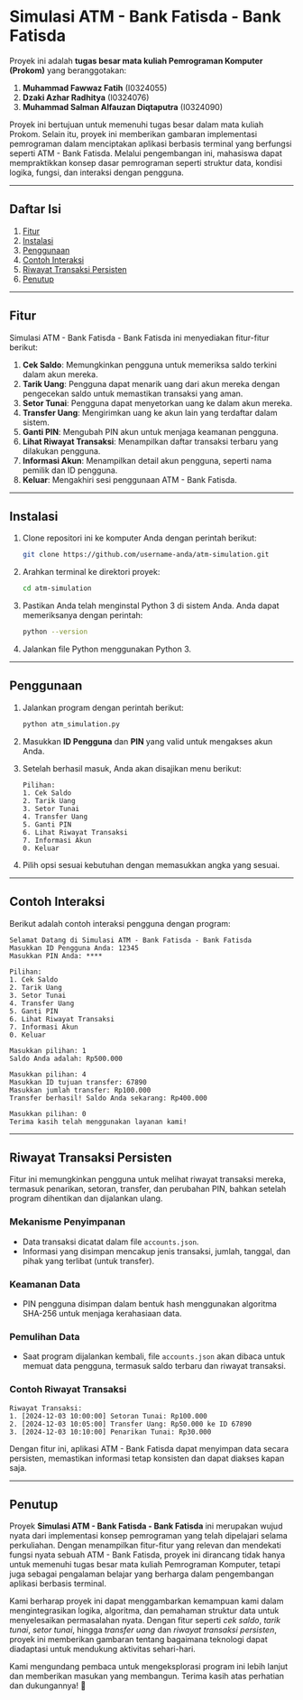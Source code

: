 # **Simulasi ATM - Bank Fatisda - Bank Fatisda**

Proyek ini adalah **tugas besar mata kuliah Pemrograman Komputer (Prokom)** yang beranggotakan:  

1. **Muhammad Fawwaz Fatih** (I0324055)  
2. **Dzaki Azhar Radhitya** (I0324076)  
3. **Muhammad Salman Alfauzan Diqtaputra** (I0324090)  

Proyek ini bertujuan untuk memenuhi tugas besar dalam mata kuliah Prokom. Selain itu, proyek ini memberikan gambaran implementasi pemrograman dalam menciptakan aplikasi berbasis terminal yang berfungsi seperti ATM - Bank Fatisda. Melalui pengembangan ini, mahasiswa dapat mempraktikkan konsep dasar pemrograman seperti struktur data, kondisi logika, fungsi, dan interaksi dengan pengguna.  

---

## **Daftar Isi**

1. [Fitur](#fitur)  
2. [Instalasi](#instalasi)  
3. [Penggunaan](#penggunaan)  
4. [Contoh Interaksi](#contoh-interaksi)  
5. [Riwayat Transaksi Persisten](#riwayat-transaksi-persisten)  
6. [Penutup](#penutup)  

---

## **Fitur**

Simulasi ATM - Bank Fatisda - Bank Fatisda ini menyediakan fitur-fitur berikut:  

1. **Cek Saldo**: Memungkinkan pengguna untuk memeriksa saldo terkini dalam akun mereka.  
2. **Tarik Uang**: Pengguna dapat menarik uang dari akun mereka dengan pengecekan saldo untuk memastikan transaksi yang aman.  
3. **Setor Tunai**: Pengguna dapat menyetorkan uang ke dalam akun mereka.  
4. **Transfer Uang**: Mengirimkan uang ke akun lain yang terdaftar dalam sistem.  
5. **Ganti PIN**: Mengubah PIN akun untuk menjaga keamanan pengguna.  
6. **Lihat Riwayat Transaksi**: Menampilkan daftar transaksi terbaru yang dilakukan pengguna.  
7. **Informasi Akun**: Menampilkan detail akun pengguna, seperti nama pemilik dan ID pengguna.  
8. **Keluar**: Mengakhiri sesi penggunaan ATM - Bank Fatisda.  

---

## **Instalasi**

1. Clone repositori ini ke komputer Anda dengan perintah berikut:  
   ```bash  
   git clone https://github.com/username-anda/atm-simulation.git  
   ```  

2. Arahkan terminal ke direktori proyek:  
   ```bash  
   cd atm-simulation  
   ```  

3. Pastikan Anda telah menginstal Python 3 di sistem Anda. Anda dapat memeriksanya dengan perintah:  
   ```bash  
   python --version  
   ```  

4. Jalankan file Python menggunakan Python 3.  

---

## **Penggunaan**

1. Jalankan program dengan perintah berikut:  
   ```bash  
   python atm_simulation.py  
   ```  

2. Masukkan **ID Pengguna** dan **PIN** yang valid untuk mengakses akun Anda.  

3. Setelah berhasil masuk, Anda akan disajikan menu berikut:  
   ```plaintext  
   Pilihan:  
   1. Cek Saldo  
   2. Tarik Uang  
   3. Setor Tunai  
   4. Transfer Uang  
   5. Ganti PIN  
   6. Lihat Riwayat Transaksi  
   7. Informasi Akun  
   0. Keluar  
   ```  

4. Pilih opsi sesuai kebutuhan dengan memasukkan angka yang sesuai.  

---

## **Contoh Interaksi**

Berikut adalah contoh interaksi pengguna dengan program:  

```plaintext  
Selamat Datang di Simulasi ATM - Bank Fatisda - Bank Fatisda  
Masukkan ID Pengguna Anda: 12345  
Masukkan PIN Anda: ****  

Pilihan:  
1. Cek Saldo  
2. Tarik Uang  
3. Setor Tunai  
4. Transfer Uang  
5. Ganti PIN  
6. Lihat Riwayat Transaksi  
7. Informasi Akun  
0. Keluar  

Masukkan pilihan: 1  
Saldo Anda adalah: Rp500.000  

Masukkan pilihan: 4  
Masukkan ID tujuan transfer: 67890  
Masukkan jumlah transfer: Rp100.000  
Transfer berhasil! Saldo Anda sekarang: Rp400.000  

Masukkan pilihan: 0  
Terima kasih telah menggunakan layanan kami!  
```

---

## **Riwayat Transaksi Persisten**

Fitur ini memungkinkan pengguna untuk melihat riwayat transaksi mereka, termasuk penarikan, setoran, transfer, dan perubahan PIN, bahkan setelah program dihentikan dan dijalankan ulang.  

### **Mekanisme Penyimpanan**  
- Data transaksi dicatat dalam file `accounts.json`.  
- Informasi yang disimpan mencakup jenis transaksi, jumlah, tanggal, dan pihak yang terlibat (untuk transfer).  

### **Keamanan Data**  
- PIN pengguna disimpan dalam bentuk hash menggunakan algoritma SHA-256 untuk menjaga kerahasiaan data.  

### **Pemulihan Data**  
- Saat program dijalankan kembali, file `accounts.json` akan dibaca untuk memuat data pengguna, termasuk saldo terbaru dan riwayat transaksi.  

### **Contoh Riwayat Transaksi**  
```plaintext  
Riwayat Transaksi:  
1. [2024-12-03 10:00:00] Setoran Tunai: Rp100.000  
2. [2024-12-03 10:05:00] Transfer Uang: Rp50.000 ke ID 67890  
3. [2024-12-03 10:10:00] Penarikan Tunai: Rp30.000  
```  

Dengan fitur ini, aplikasi ATM - Bank Fatisda dapat menyimpan data secara persisten, memastikan informasi tetap konsisten dan dapat diakses kapan saja.  

---

## **Penutup**

Proyek **Simulasi ATM - Bank Fatisda - Bank Fatisda** ini merupakan wujud nyata dari implementasi konsep pemrograman yang telah dipelajari selama perkuliahan. Dengan menampilkan fitur-fitur yang relevan dan mendekati fungsi nyata sebuah ATM - Bank Fatisda, proyek ini dirancang tidak hanya untuk memenuhi tugas besar mata kuliah Pemrograman Komputer, tetapi juga sebagai pengalaman belajar yang berharga dalam pengembangan aplikasi berbasis terminal.  

Kami berharap proyek ini dapat menggambarkan kemampuan kami dalam mengintegrasikan logika, algoritma, dan pemahaman struktur data untuk menyelesaikan permasalahan nyata. Dengan fitur seperti *cek saldo*, *tarik tunai*, *setor tunai*, hingga *transfer uang* dan *riwayat transaksi persisten*, proyek ini memberikan gambaran tentang bagaimana teknologi dapat diadaptasi untuk mendukung aktivitas sehari-hari.  

Kami mengundang pembaca untuk mengeksplorasi program ini lebih lanjut dan memberikan masukan yang membangun. Terima kasih atas perhatian dan dukungannya! 🚀  
